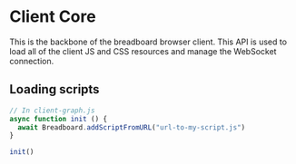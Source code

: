# Client Core
This is the backbone of the breadboard browser client. This API is used to load
all of the client JS and CSS resources and manage the WebSocket connection.

## Loading scripts
```javascript
// In client-graph.js
async function init () {
  await Breadboard.addScriptFromURL("url-to-my-script.js")
}

init()
```